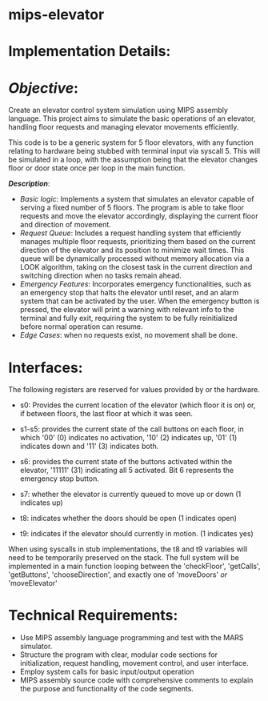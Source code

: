 # mips-elevator

# **Implementation Details:**

# *Objective*: 
Create an elevator control system simulation using MIPS assembly language. This project aims to simulate the basic operations of an elevator, handling floor requests and managing elevator movements efficiently. 

This code is to be a generic system for 5 floor elevators, with any function relating to hardware being stubbed with terminal input via syscall 5. This will be simulated in a loop, with the assumption being that the elevator changes floor or door state once per loop in the main function.

***Description***: 
- *Basic logic*: Implements a system that simulates an elevator capable of serving a fixed number of 5 floors. The program is able to take floor requests and move the elevator accordingly, displaying the current floor and direction of movement.
- *Request Queue*: Includes a request handling system that efficiently manages multiple floor requests, prioritizing them based on the current direction of the elevator and its position to minimize wait times. This queue will be dynamically processed without memory allocation via a LOOK algorithm, taking on the closest task in the current direction and switching direction when no tasks remain ahead.
- *Emergency Features*: Incorporates emergency functionalities, such as an emergency stop that halts the elevator until reset, and an alarm system that can be activated by the user. When the emergency button is pressed, the elevator will print a warning with relevant info to the terminal and fully exit, requiring the system to be fully reinitialized before normal operation can resume.
- *Edge Cases*: when no requests exist, no movement shall be done.

# Interfaces:

The following registers are reserved for values provided by or the hardware.
- s0: Provides the current location of the elevator (which floor it is on) or, if between floors, the last floor at which it was seen.
- s1-s5: provides the current state of the call buttons on each floor, in which '00' (0) indicates no activation, '10' (2) indicates up, '01' (1) indicates down and '11' (3) indicates both.
- s6: provides the current state of the buttons activated within the elevator, '11111' (31) indicating all 5 activated. Bit 6 represents the emergency stop button.
- s7: whether the elevator is currently queued to move up or down (1 indicates up)

- t8: indicates whether the doors should be open (1 indicates open)
- t9: indicates if the elevator should currently in motion. (1 indicates yes)

When using syscalls in stub implementations, the t8 and t9 variables will need to be temporarily preserved on the stack.
The full system will be implemented in a main function looping between the 'checkFloor', 'getCalls', 'getButtons', 'chooseDirection', and exactly one of 'moveDoors' *or* 'moveElevator'

# Technical Requirements:
- Use MIPS assembly language programming and test with the MARS simulator.
- Structure the program with clear, modular code sections for initialization, request handling, movement control, and user interface.
- Employ system calls for basic input/output operation
- MIPS assembly source code with comprehensive comments to explain the purpose and functionality of the code segments.
